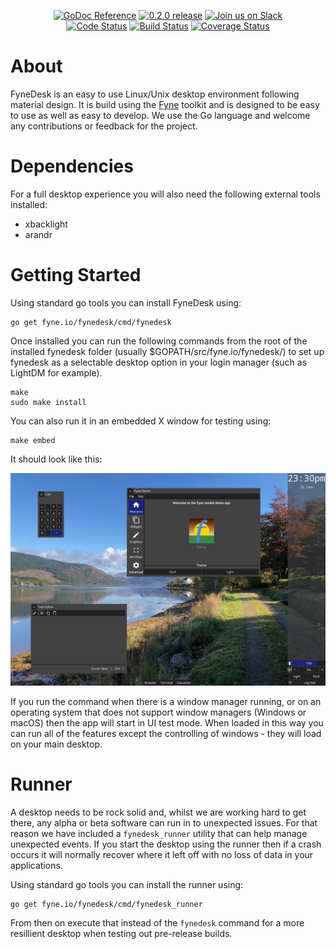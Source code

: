 <p align="center">
  <a href="https://godoc.org/fyne.io/fynedesk" title="GoDoc Reference" rel="nofollow"><img src="https://img.shields.io/badge/go-documentation-blue.svg?style=flat" alt="GoDoc Reference"></a>
  <a href="https://github.com/fyne-io/fynedesk/releases/tag/v0.2.0" title="0.2.0 Release" rel="nofollow"><img src="https://img.shields.io/badge/version-0.2.0-blue.svg?style=flat" alt="0.2.0 release"></a>
  <a href='http://gophers.slack.com/messages/fyne'><img src='https://img.shields.io/badge/join-us%20on%20slack-gray.svg?longCache=true&logo=slack&colorB=blue' alt='Join us on Slack' /></a>

  <br />
  <a href="https://goreportcard.com/report/fyne.io/fynedesk"><img src="https://goreportcard.com/badge/fyne.io/fynedesk" alt="Code Status" /></a>
  <a href="https://travis-ci.org/fyne-io/fynedesk"><img src="https://travis-ci.org/fyne-io/fynedesk.svg" alt="Build Status" /></a>
  <a href='https://coveralls.io/github/fyne-io/fynedesk?branch=develop'><img src='https://coveralls.io/repos/github/fyne-io/fynedesk/badge.svg?branch=develop' alt='Coverage Status' /></a>
</p>

# About

FyneDesk is an easy to use Linux/Unix desktop environment following material design.
It is build using the [Fyne](https://fyne.io) toolkit and is designed to be
easy to use as well as easy to develop. We use the Go language and welcome
any contributions or feedback for the project.

# Dependencies

For a full desktop experience you will also need the following external tools installed:

- xbacklight
- arandr

# Getting Started

Using standard go tools you can install FyneDesk using:
```
go get fyne.io/fynedesk/cmd/fynedesk
```

Once installed you can run the following commands from the root of the installed fynedesk folder (usually $GOPATH/src/fyne.io/fynedesk/) to set up fynedesk as a selectable desktop option in your login manager (such as LightDM for example).
```
make
sudo make install
```

You can also run it in an embedded X window for testing using:

    make embed

It should look like this:

<p align="center" markdown="1">
  <img src="desktop-dark-current.png" alt="Fyne Desktop - Dark" />
</p>

If you run the command when there is a window manager running, or on
an operating system that does not support window managers (Windows or
macOS) then the app will start in UI test mode.
When loaded in this way you can run all of the features except the
controlling of windows - they will load on your main desktop.

# Runner

A desktop needs to be rock solid and, whilst we are working hard to get there,
any alpha or beta software can run in to unexpected issues. 
For that reason we have included a `fynedesk_runner` utility that can help
manage unexpected events. If you start the desktop using the runner then
if a crash occurs it will normally recover where it left off with no loss
of data in your applications.

Using standard go tools you can install the runner using:

    go get fyne.io/fynedesk/cmd/fynedesk_runner

From then on execute that instead of the `fynedesk` command for a more 
resillient desktop when testing out pre-release builds.

